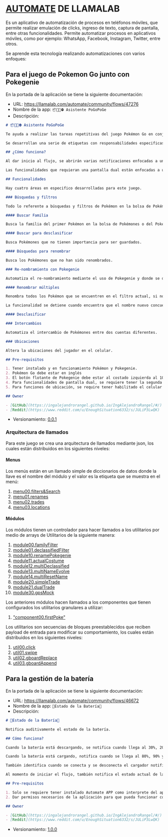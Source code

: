 # [AUTOMATE](https://llamalab.com/) DE LLAMALAB

Es un aplicativo de automatización de procesos en teléfonos móviles, que permite realizar emulación de clicks, ingreso de texto, captura de pantalla, entre otras funcionalidades. Permite automatizar procesos en aplicativos móviles, como por ejemplo: WhatsApp, Facebook, Instagram, Twitter, entre otros.

Se aprende esta tecnología realizando automatizaciones con varios enfoques:

## Para el juego de Pokemon Go junto con Pokegenie

En la portada de la aplicación se tiene la siguiente documentación:

- URL: <https://llamalab.com/automate/community/flows/47276>
- Nombre de la app: `📦🐣🐢⛔ Asistente PoGoPoGe`
- Descripción:

```markdown
# 📦🐣🐢⛔ Asistente PoGoPoGe

Te ayuda a realizar las tareas repetitivas del juego Pokémon Go en conjunto con Pokegenie.

Se desarrollan una serie de etiquetas con responsabilidades especificas.

## ¿Cómo funciona?

Al dar inicio al flujo, se abrirán varias notificaciones enfocadas a un área en específico.

Las funcionalidades que requieran una pantalla dual están enfocadas a una pantalla flotante al 50% del tamaño real en la parte superior derecha.

## Funcionalidades

Hay cuatro áreas en especifico desarrolladas para este juego.

### Búsquedas y filtros

Todo lo referente a búsquedas y filtros de Pokémon en la bolsa de Pokémones del juego.

#### Buscar Familia

Busca la familia del primer Pokémon en la bolsa de Pokémones o del Pokémon que se tiene en la vista de detalle.

#### Buscar para desclasificar

Busca Pokémones que no tienen importancia para ser guardados.

#### Búsquedas para renombrar

Busca los Pokémones que no han sido renombrados.

### Re-nombramiento con Pokegenie

Automatiza el re-nombramiento mediante el uso de Pokegenie y donde se debe tener el siguiente formato donde los dos primeros dígitos en super-indice son el IV, los dos segundos dígitos en sub-indice son el nivel del Pokémon, los dos terceros dígitos son el HP del Pokémon seguido del nombre.

#### Renombrar múltiples

Renombra todos los Pokémon que se encuentren en el filtro actual, si no logra obtener el nombre desde Pokegenie, el software se detiene hasta que se completen los datos solicitados, si al momento de renombrar se encuentra que no logra sobre-escribir el nuevo nombre, también se detiene hasta que logre colocar el nombre que se encuentra en el portapapeles.

La funcionalidad se detiene cuando encuentra que el nombre nuevo concuerda con el nombre actual del Pokémon.

#### Desclasificar

### Intercambios

Automatiza el intercambio de Pokémones entre dos cuentas diferentes.

### Ubicaciones

Altera la ubicaciones del jugador en el celular.

## Pre-requisitos

1. Tener instalado y en funcionamiento Pokémon y Pokegenie.
2. Pokémon Go debe estar en inglés
3. El botón flotante de Pokegenie debe estar al costado izquierda al 10% de la pantalla y hacia el centro al 50% de la pantalla
4. Para funcionalidades de pantalla dual, se requiere tener la segunda pantalla al 50% del tamaño en la parte superior derecha.
5. Para funciones de ubicación, se require tener habilitado el celular como equipo de desarrollo y con la aplicación Automate como mock para GPS.

## Owner

- [GitHub](https://ingalejandrorangel.github.io/IngAlejandroRangel/#/)
- [Reddit](https://www.reddit.com/u/EnoughSituation6332/s/JULiP3LwQK)
```

- Versionamiento: [0.0.1](../assets/flows/📦🐣🐢⛔%20Asistente%20PoGoPoGe.flo)

### Arquitectura de llamados

Para este juego se crea una arquitectura de llamados mediante json, los cuales están distribuidos en los siguientes niveles:

#### Menus

Los menús están en un llamado simple de diccionarios de datos donde la llave es el nombre del módulo y el valor es la etiqueta que se muestra en el menú:

1. [menu00.filters&Search](./PoGoPoGe/menu00.filters&Search.json)
2. [menu01.renames](./PoGoPoGe/menu01.renames.json)
3. [menu02.trades](./PoGoPoGe/menu02.trades.json)
4. [menu03.locations](./PoGoPoGe/menu03.locations.json)

#### Módulos

Los módulos tienen un controlador para hacer llamados a los utilitarios por medio de arrays de Utilitarios de la siguiente manera:

1. [module00.familyFilter](./PoGoPoGe/module00.familyFilter.json)
2. [module01.declassifiedFilter](./PoGoPoGe/module01.declassifiedFilter.json)
3. [module10.renamePokegenie](./PoGoPoGe/module02.renamePokegenie.json)
4. [module11.actualCostume](./PoGoPoGe/module11.actualCostume.json)
5. [module12.multiDeclassified](./PoGoPoGe/module12.multiDeclassified.json)
6. [module13.multiNameEvolve](./PoGoPoGe/module13.multiNameEvolve.json)
7. [module14.multiResetName](./PoGoPoGe/module14.multiResetName.json)
8. [module20.simpleTrade](./PoGoPoGe/module20.simpleTrade.json)
9. [module21.dualTrade](./PoGoPoGe/module21.dualTrade.json)
10. [module30.gpsMock](./PoGoPoGe/module30.gpsMock.json)

Los anteriores módulos hacen llamados a los componentes que tienen configurados los utilitarios granulares a utilizar:

1. ["component00.firstPoke"](./PoGoPoGe/component00.firstPoke.json)

Los utilitarios son secuencias de bloques preestablecidos que reciben payload de entrada para modificar su comportamiento, los cuales están distribuidos en los siguientes niveles:

1. [util00.click](./PoGoPoGe/util00.click.json)
2. [util01.swipe](./PoGoPoGe/util01.swipe.json)
3. [util02.gboardReplace](./PoGoPoGe/util02.gboardReplace.json)
4. [util03.gboardAppend](./PoGoPoGe/util03.gboardAppend.json)

## Para la gestión de la batería

En la portada de la aplicación se tiene la siguiente documentación:

- URL: <https://llamalab.com/automate/community/flows/46672>
- Nombre de la app: `🔋Estado de la Batería🪫`
- Descripción:

```markdown
# 🔋Estado de la Batería🪫

Notifica auditivamente el estado de la batería.

## Cómo funciona?

Cuando la batería está descargando, se notifica cuando llega al 30%, 20%, 10% y 5%.

Cuando la batería está cargando, notifica cuando se llega al 80%, 90% y 100%.

También identifica cuando se conecta y se desconecta el cargador notificando el nivel actual de la batería, adicionalmente si la batería está completamente cargada hay una notificación constante para recordar el nivel de la batería al 100%.

Al momento de iniciar el flujo, también notifica el estado actual de la batería.

## Pre-requisitos

1. Solo se requiere tener instalado Automate APP como interprete del aplicativo.
2. Dar permisos necesarios de la aplicación para que pueda funcionar correctamente.

## Owner

- [GitHub](https://ingalejandrorangel.github.io/IngAlejandroRangel/#/)
- [Reddit](https://www.reddit.com/u/EnoughSituation6332/s/JULiP3LwQK)
```

- Versionamiento: [1.0.0](../assets/flows/📦🐣🐢⛔%20Asistente%20PoGoPoGe.flo)
